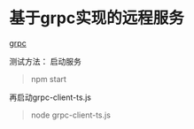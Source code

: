 # 基于grpc实现的远程服务

[grpc](https://github.com/grpc/grpc-node)

测试方法：
启动服务
> npm start

再启动grpc-client-ts.js
> node grpc-client-ts.js
